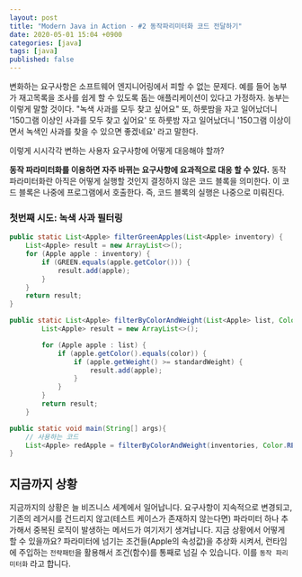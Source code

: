 ```yaml
---
layout: post
title: "Modern Java in Action - #2 동작파리미터화 코드 전달하기"
date: 2020-05-01 15:04 +0900
categories: [java]
tags: [java]
published: false
---
```


변화하는 요구사항은 소프트웨어 엔지니어링에서 피할 수 없는 문제다. 예를 들어 농부가 재고목록을 조사를 쉽게 할 수 있도록 돕는 애플리케이션이 있다고 가정하자. 농부는 이렇게 말할 것이다. "녹색 사과를 모두 찾고 싶어요" 또, 하룻밤을 자고 일어났더니 '150그램 이상인 사과를 모두 찾고 싶어요' 또 하룻밤 자고 일어났더니 '150그램 이상이면서 녹색인 사과를 찾을 수 있으면 좋겠네요' 라고 말한다.

이렇게 시시각각 변하는 사용자 요구사항에 어떻게 대응해야 할까?

**동작 파라미터화를 이용하면 자주 바뀌는 요구사항에 요과적으로 대응 할 수 있다.**
동작 파라미터화란 아직은 어떻게 실행할 것인지 결정하지 않은 코드 블록을 의미한다. 이 코드 블록은 나중에 프로그램에서 호출한다.
즉, 코드 블록의 실행은 나중으로 미뤄진다.

### 첫번째 시도: 녹색 사과 필터링

```java
public static List<Apple> filterGreenApples(List<Apple> inventory) {
    List<Apple> result = new ArrayList<>();
    for (Apple apple : inventory) {
        if (GREEN.equals(apple.getColor())) {
            result.add(apple);
        }
    }
    return result;
}
```

```java
public static List<Apple> filterByColorAndWeight(List<Apple> list, Color color, int standardWeight) {
        List<Apple> result = new ArrayList<>();

        for (Apple apple : list) {
            if (apple.getColor().equals(color)) {
                if (apple.getWeight() >= standardWeight) {
                    result.add(apple);
                }
            }
        }
        return result;
    }

public static void main(String[] args){
    // 사용하는 코드
    List<Apple> redApple = filterByColorAndWeight(inventories, Color.RED, 150);
}
```

## 지금까지 상황

지금까지의 상황은 늘 비즈니스 세계에서 일어납니다. 요구사항이 지속적으로 변경되고, 기존의 레거시를 건드리지 않고(테스트 케이스가 존재하지 않는다면) 파라미터 하나 추가해서 중복된 로직이 발생하는 메서드가 여기저기 생겨납니다. 지금 상황에서 어떻게 할 수 있을까요?
파라미터에 넘기는 조건들(Apple의 속성값)을 추상화 시켜서, 런타임에 주입하는 `전략패턴`을 활용해서 조건(함수)를 통째로 넘길 수 있습니다. 이를 `동작 파리미터화` 라고 합니다.
